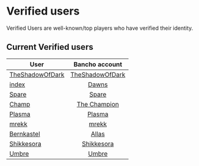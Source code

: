 # Verified users

Verified Users are well-known/top players who have verified their identity.


## Current Verified users

User | Bancho account
---|:---:
[TheShadowOfDark](https://osu.titanic.sh/u/64) | [TheShadowOfDark](https://osu.ppy.sh/users/5795337)
[index](https://osu.titanic.sh/u/82) | [Dawns](https://osu.ppy.sh/users/4639477)
[Spare](https://osu.titanic.sh/u/92) | [Spare](https://osu.ppy.sh/users/2204373)
[Champ](https://osu.titanic.sh/u/96)            | [The Champion](https://osu.ppy.sh/users/1719471)
[Plasma](https://osu.titanic.sh/u/191)          | [Plasma](https://osu.ppy.sh/users/10077431)
[mrekk](https://osu.titanic.sh/u/208) | [mrekk](https://osu.ppy.sh/users/7562902)
[Bernkastel](https://osu.titanic.sh/u/267) | [Allas](https://osu.ppy.sh/users/763872)
[Shikkesora](https://osu.titanic.sh/u/546) | [Shikkesora](https://osu.ppy.sh/users/5382216)
[Umbre](https://osu.titanic.sh/u/1816) | [Umbre](https://osu.ppy.sh/users/2766034)
